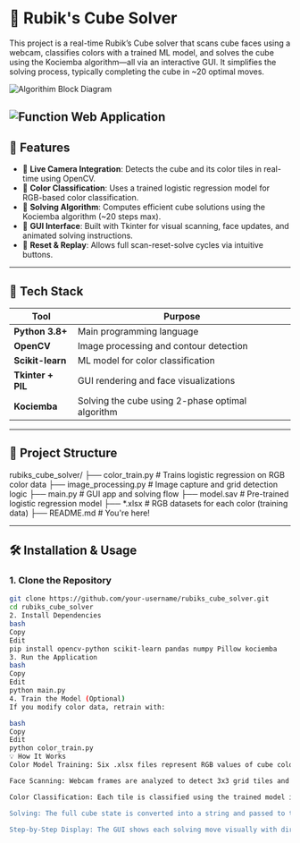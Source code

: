 # 🧊 Rubik's Cube Solver

This project is a real-time Rubik’s Cube solver that scans cube faces using a webcam, classifies colors with a trained ML model, and solves the cube using the Kociemba algorithm—all via an interactive GUI. It simplifies the solving process, typically completing the cube in ~20 optimal moves.

![Algorithim Block Diagram](<img width="1146" height="369" alt="Image" src="https://github.com/user-attachments/assets/bd7216ee-3feb-4a97-b7a0-556874074fc8" />)

![Function Web Application](<img width="1282" height="749" alt="Image" src="https://github.com/user-attachments/assets/4e1c136e-a82b-4f92-b011-ac8f9b229a22" />)
---

## 🚀 Features

- 🎥 **Live Camera Integration**: Detects the cube and its color tiles in real-time using OpenCV.
- 🎯 **Color Classification**: Uses a trained logistic regression model for RGB-based color classification.
- 🧠 **Solving Algorithm**: Computes efficient cube solutions using the Kociemba algorithm (~20 steps max).
- 🧩 **GUI Interface**: Built with Tkinter for visual scanning, face updates, and animated solving instructions.
- 🔄 **Reset & Replay**: Allows full scan-reset-solve cycles via intuitive buttons.

---

## 🧰 Tech Stack

| Tool | Purpose |
|------|---------|
| **Python 3.8+** | Main programming language |
| **OpenCV** | Image processing and contour detection |
| **Scikit-learn** | ML model for color classification |
| **Tkinter + PIL** | GUI rendering and face visualizations |
| **Kociemba** | Solving the cube using 2-phase optimal algorithm |

---

## 📂 Project Structure

rubiks_cube_solver/
├── color_train.py # Trains logistic regression on RGB color data
├── image_processing.py # Image capture and grid detection logic
├── main.py # GUI app and solving flow
├── model.sav # Pre-trained logistic regression model
├── *.xlsx # RGB datasets for each color (training data)
├── README.md # You're here!

---

## 🛠️ Installation & Usage

### 1. Clone the Repository
```bash
git clone https://github.com/your-username/rubiks_cube_solver.git
cd rubiks_cube_solver
2. Install Dependencies
bash
Copy
Edit
pip install opencv-python scikit-learn pandas numpy Pillow kociemba
3. Run the Application
bash
Copy
Edit
python main.py
4. Train the Model (Optional)
If you modify color data, retrain with:

bash
Copy
Edit
python color_train.py
💡 How It Works
Color Model Training: Six .xlsx files represent RGB values of cube colors. The model is trained to recognize these.

Face Scanning: Webcam frames are analyzed to detect 3x3 grid tiles and extract average RGB values.

Color Classification: Each tile is classified using the trained model into one of six standard Rubik's colors.

Solving: The full cube state is converted into a string and passed to the Kociemba solver.

Step-by-Step Display: The GUI shows each solving move visually with directional arrows.

